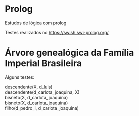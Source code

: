 # Prolog
Estudos de lógica com prolog

Testes realizados no https://swish.swi-prolog.org/

# Árvore genealógica da Família Imperial Brasileira
Alguns testes:

descendente(X, d_luis)<br>
descendente(d_carlota_joaquina, X)<br>
bisneto(X, d_carlota_joaquina)<br>
bisneto(X, d_carlota_joaquina)<br>
filho(d_pedro_i, d_carlota_joaquina)
